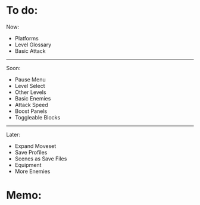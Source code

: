 

# To do:

Now:
- Platforms
- Level Glossary
- Basic Attack


----


Soon:
- Pause Menu
- Level Select
- Other Levels
- Basic Enemies
- Attack Speed
- Boost Panels
- Toggleable Blocks

----


Later:
- Expand Moveset
- Save Profiles
- Scenes as Save Files
- Equipment
- More Enemies


# Memo:

```


```









